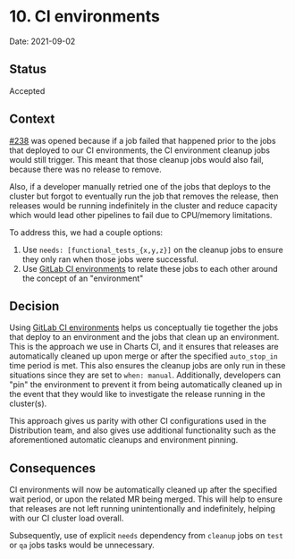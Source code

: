 # 10. CI environments

Date: 2021-09-02

## Status

Accepted

## Context

[#238](https://gitlab.com/gitlab-org/cloud-native/gitlab-operator/-/issues/238) was opened because if a job failed that happened prior to the jobs that deployed to our CI environments, the CI environment cleanup jobs would still trigger. This meant that those cleanup jobs would also fail, because there was no release to remove.

Also, if a developer manually retried one of the jobs that deploys to the cluster but forgot to eventually run the job that removes the release, then releases would be running indefinitely in the cluster and reduce capacity which would lead other pipelines to fail due to CPU/memory limitations.

To address this, we had a couple options:

1. Use `needs: [functional_tests_{x,y,z}]` on the cleanup jobs to ensure they only ran when those jobs were successful.
1. Use [GitLab CI environments][environments] to relate these jobs to each other around the concept of an "environment"

## Decision

Using [GitLab CI environments][environments] helps us conceptually tie together the jobs that deploy to an environment and the jobs that clean up an environment. This is the approach we use in Charts CI, and it ensures that releases are automatically cleaned up upon merge or after the specified `auto_stop_in` time period is met. This also ensures the cleanup jobs are only run in these situations since they are set to `when: manual`. Additionally, developers can "pin" the environment to prevent it from being automatically cleaned up in the event that they would like to investigate the release running in the cluster(s).

This approach gives us parity with other CI configurations used in the Distribution team, and also gives use additional functionality such as the aforementioned automatic cleanups and environment pinning.

## Consequences

CI environments will now be automatically cleaned up after the specified wait period, or upon the related MR being merged. This will help to ensure that releases are not left running unintentionally and indefinitely, helping with our CI cluster load overall.

Subsequently, use of explicit `needs` dependency from `cleanup` jobs on `test` or `qa` jobs tasks would be unnecessary.


[environments]: https://docs.gitlab.com/ee/ci/environments/
